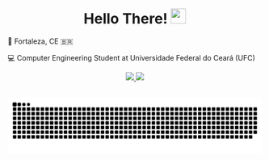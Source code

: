<h1 align="center">Hello There! <img src="https://raw.githubusercontent.com/kaueMarques/kaueMarques/master/hi.gif" height="30px" width="30px"></h1>

<p>📍 Fortaleza, CE 🇧🇷</p>
<p>💻 Computer Engineering Student at Universidade Federal do Ceará (UFC) </p>

<div align="center">
  <a href="https://github.com/kelvinleandro">
  <img height="120em" src="https://github-readme-stats.vercel.app/api?username=kelvinleandro&show_icons=true&theme=dracula&include_all_commits=true&count_private=true"/>
  <img height="120em" src="https://github-readme-stats.vercel.app/api/top-langs/?username=kelvinleandro&layout=compact&langs_count=7&theme=dracula"/>
</div><br/>

![Snake animation](https://github.com/kelvinleandro/kelvinleandro/blob/output/github-contribution-grid-snake.svg)

